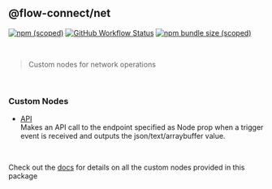 ## @flow-connect/net

[<img alt="npm (scoped)" src="https://img.shields.io/npm/v/@flow-connect/net?style=flat-square" />](https://www.npmjs.com/package/@flow-connect/net)
[<img alt="GitHub Workflow Status" src="https://img.shields.io/github/workflow/status/saurabh-prosoft/flow-connect-standard-nodes/Package-Net?style=flat-square" />](https://github.com/saurabh-prosoft/flow-connect-standard-nodes/actions/workflows/net.yml)
[<img alt="npm bundle size (scoped)" src="https://img.shields.io/bundlephobia/min/@flow-connect/net?style=flat-square">](https://bundlephobia.com/package/@flow-connect/net)

<br/>

> Custom nodes for network operations

<br/>

### Custom Nodes

- [API](https://flow-connect.saurabhagat.me/reference/standard-nodes/net/api.html) <br/>
  Makes an API call to the endpoint specified as Node prop when a trigger event is received and outputs the json/text/arraybuffer value.

<br/>

Check out the [docs](https://flow-connect.saurabhagat.me/reference/standard-nodes/net.html) for details on all the custom nodes provided in this package

